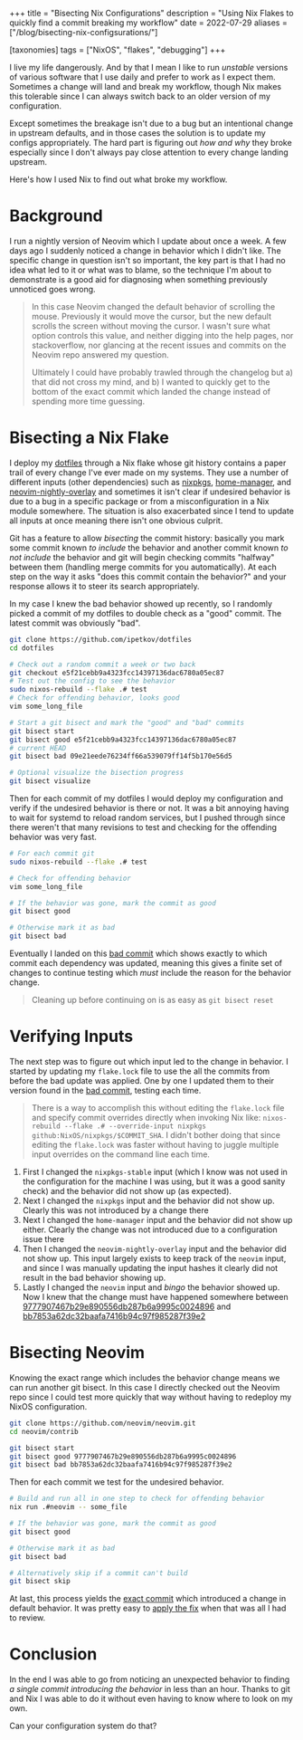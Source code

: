 +++
title = "Bisecting Nix Configurations"
description = "Using Nix Flakes to quickly find a commit breaking my workflow"
date = 2022-07-29
aliases = ["/blog/bisecting-nix-configsurations/"]

[taxonomies]
tags = ["NixOS", "flakes", "debugging"]
+++

I live my life dangerously. And by that I mean I like to run _unstable_
versions of various software that I use daily and prefer to work as I expect
them. Sometimes a change will land and break my workflow, though Nix makes this
tolerable since I can always switch back to an older version of my
configuration.

Except sometimes the breakage isn't due to a bug but an intentional change
in upstream defaults, and in those cases the solution is to update my configs
appropriately. The hard part is figuring out _how and why_ they broke especially
since I don't always pay close attention to every change landing upstream.

Here's how I used Nix to find out what broke my workflow.

<!-- more -->

# Background

I run a nightly version of Neovim which I update about once a week. A few days
ago I suddenly noticed a change in behavior which I didn't like. The specific
change in question isn't so important, the key part is that I had no idea what
led to it or what was to blame, so the technique I'm about to demonstrate is a
good aid for diagnosing when something previously unnoticed goes wrong.

> In this case Neovim changed the default behavior of scrolling the mouse.
> Previously it would move the cursor, but the new default scrolls the screen
> without moving the cursor. I wasn't sure what option controls this value, and
> neither digging into the help pages, nor stackoverflow, nor glancing at the
> recent issues and commits on the Neovim repo answered my question.
> 
> Ultimately I could have probably trawled through the changelog but a) that did
> not cross my mind, and b) I wanted to quickly get to the bottom of the exact
> commit which landed the change instead of spending more time guessing.

# Bisecting a Nix Flake

I deploy my [dotfiles] through a Nix flake whose git history contains a paper
trail of every change I've ever made on my systems. They use a number of
different inputs (other dependencies) such as [nixpkgs], [home-manager], and
[neovim-nightly-overlay] and sometimes it isn't clear if undesired behavior is
due to a bug in a specific package or from a misconfiguration in a Nix module
somewhere. The situation is also exacerbated since I tend to update all inputs
at once meaning there isn't one obvious culprit.

Git has a feature to allow _bisecting_ the commit history: basically you mark
some commit known _to include_ the behavior and another commit known _to not include_
the behavior and git will begin checking commits "halfway" between them
(handling merge commits for you automatically). At each step on the way it asks
"does this commit contain the behavior?" and your response allows it to steer
its search appropriately.

In my case I knew the bad behavior showed up recently, so I randomly picked a
commit of my dotfiles to double check as a "good" commit. The latest commit was
obviously "bad".

```sh
git clone https://github.com/ipetkov/dotfiles
cd dotfiles

# Check out a random commit a week or two back
git checkout e5f21cebb9a4323fcc14397136dac6780a05ec87
# Test out the config to see the behavior
sudo nixos-rebuild --flake .# test
# Check for offending behavior, looks good
vim some_long_file

# Start a git bisect and mark the "good" and "bad" commits
git bisect start
git bisect good e5f21cebb9a4323fcc14397136dac6780a05ec87
# current HEAD
git bisect bad 09e21eede76234ff66a539079ff14f5b170e56d5

# Optional visualize the bisection progress
git bisect visualize
```

Then for each commit of my dotfiles I would deploy my configuration and verify
if the undesired behavior is there or not. It was a bit annoying having to wait
for systemd to reload random services, but I pushed through since there weren't
that many revisions to test and checking for the offending behavior was very
fast.

```sh
# For each commit git 
sudo nixos-rebuild --flake .# test

# Check for offending behavior
vim some_long_file

# If the behavior was gone, mark the commit as good
git bisect good

# Otherwise mark it as bad
git bisect bad
```

Eventually I landed on this [bad commit] which shows exactly to which commit
each dependency was updated, meaning this gives a finite set of changes to
continue testing which _must_ include the reason for the behavior change.

> Cleaning up before continuing on is as easy as `git bisect reset`

# Verifying Inputs

The next step was to figure out which input led to the change in behavior. I
started by updating my `flake.lock` file to use the all the commits from before
the bad update was applied. One by one I updated them to their version found in
the [bad commit], testing each time.

> There is a way to accomplish this without editing the `flake.lock` file and
> specify commit overrides directly when invoking Nix like: `nixos-rebuild
> --flake .# --override-input nixpkgs github:NixOS/nixpkgs/$COMMIT_SHA`. I
> didn't bother doing that since editing the `flake.lock` was faster without
> having to juggle multiple input overrides on the command line each time.

1. First I changed the `nixpkgs-stable` input (which I know was not used in the
   configuration for the machine I was using, but it was a good sanity check)
   and the behavior did not show up (as expected).
1. Next I changed the `nixpkgs` input and the behavior did not show up. Clearly
   this was not introduced by a change there
1. Next I changed the `home-manager` input and the behavior did not show up
   either. Clearly the change was not introduced due to a configuration issue
   there
1. Then I changed the `neovim-nightly-overlay` input and the behavior did not
   show up. This input largely exists to keep track of the `neovim` input, and
   since I was manually updating the input hashes it clearly did not result in
   the bad behavior showing up.
1. Lastly I changed the `neovim` input and _bingo_ the behavior showed up. Now I
   knew that the change must have happened somewhere between
   [9777907467b29e890556db287b6a9995c0024896](https://github.com/neovim/neovim/commit/9777907467b29e890556db287b6a9995c0024896)
   and
   [bb7853a62dc32baafa7416b94c97f985287f39e2](https://github.com/neovim/neovim/commit/bb7853a62dc32baafa7416b94c97f985287f39e2)

# Bisecting Neovim

Knowing the exact range which includes the behavior change means we can run
another git bisect. In this case I directly checked out the Neovim repo since I
could test more quickly that way without having to redeploy my NixOS
configuration.

```sh
git clone https://github.com/neovim/neovim.git
cd neovim/contrib

git bisect start
git bisect good 9777907467b29e890556db287b6a9995c0024896
git bisect bad bb7853a62dc32baafa7416b94c97f985287f39e2
```

Then for each commit we test for the undesired behavior.

```sh
# Build and run all in one step to check for offending behavior
nix run .#neovim -- some_file

# If the behavior was gone, mark the commit as good
git bisect good

# Otherwise mark it as bad
git bisect bad

# Alternatively skip if a commit can't build
git bisect skip
```

At last, this process yields the [exact commit] which introduced a change in
default behavior. It was pretty easy to [apply the fix] when that was all I had
to review.

# Conclusion

In the end I was able to go from noticing an unexpected behavior to finding _a
single commit introducing the behavior_ in less than an hour. Thanks to git and
Nix I was able to do it without even having to know where to look on my own.

Can your configuration system do that?

[apply the fix]: https://github.com/ipetkov/dotfiles/commit/353aaa909d384127ff573d3b7d881b249b2295cd
[bad commit]: https://github.com/ipetkov/dotfiles/commit/4e5969ce2a88dc79c81334cc557cfc3e32bfa03b
[dotfiles]: https://github.com/ipetkov/dotfiles
[exact commit]: https://github.com/neovim/neovim/commit/eb9b93b5e025386ec9431c9d35a4a073d6946d1d
[home-manager]: https://github.com/nix-community/home-manager
[neovim-nightly-overlay]: https://github.com/nix-community/neovim-nightly-overlay
[nixpkgs]: https://github.com/NixOS/nixpkgs
